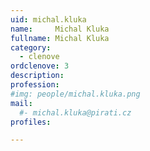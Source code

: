 ```yaml
---
uid: michal.kluka
name:     Michal Kluka
fullname: Michal Kluka
category:
  - clenove
ordclenove: 3
description: 
profession:  
#img: people/michal.kluka.png
mail:
  #- michal.kluka@pirati.cz
profiles:

---
```

